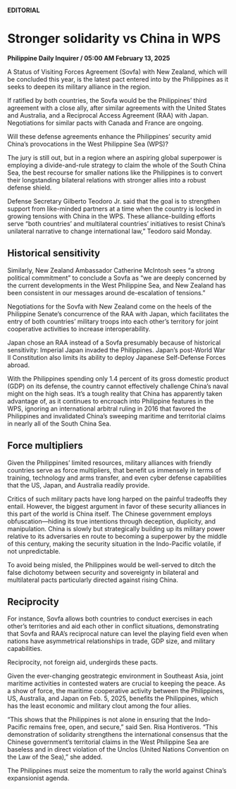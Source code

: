 **EDITORIAL**

# Stronger solidarity vs China in WPS

****Philippine Daily Inquirer / 05:00 AM February 13, 2025****

A Status of Visiting Forces Agreement (Sovfa) with New Zealand, which will be concluded this year, is the latest pact entered into by the Philippines as it seeks to deepen its military alliance in the region.

If ratified by both countries, the Sovfa would be the Philippines’ third agreement with a close ally, after similar agreements with the United States and Australia, and a Reciprocal Access Agreement (RAA) with Japan. Negotiations for similar pacts with Canada and France are ongoing.

Will these defense agreements enhance the Philippines’ security amid China’s provocations in the West Philippine Sea (WPS)?

The jury is still out, but in a region where an aspiring global superpower is employing a divide-and-rule strategy to claim the whole of the South China Sea, the best recourse for smaller nations like the Philippines is to convert their longstanding bilateral relations with stronger allies into a robust defense shield.

Defense Secretary Gilberto Teodoro Jr. said that the goal is to strengthen support from like-minded partners at a time when the country is locked in growing tensions with China in the WPS. These alliance-building efforts serve “both countries’ and multilateral countries’ initiatives to resist China’s unilateral narrative to change international law,” Teodoro said Monday.

## Historical sensitivity

Similarly, New Zealand Ambassador Catherine McIntosh sees “a strong political commitment” to conclude a Sovfa as “we are deeply concerned by the current developments in the West Philippine Sea, and New Zealand has been consistent in our messages around de-escalation of tensions.”

Negotiations for the Sovfa with New Zealand come on the heels of the Philippine Senate’s concurrence of the RAA with Japan, which facilitates the entry of both countries’ military troops into each other’s territory for joint cooperative activities to increase interoperability.

Japan chose an RAA instead of a Sovfa presumably because of historical sensitivity: Imperial Japan invaded the Philippines. Japan’s post-World War II Constitution also limits its ability to deploy Japanese Self-Defense Forces abroad.

With the Philippines spending only 1.4 percent of its gross domestic product (GDP) on its defense, the country cannot effectively challenge China’s naval might on the high seas. It’s a tough reality that China has apparently taken advantage of, as it continues to encroach into Philippine features in the WPS, ignoring an international arbitral ruling in 2016 that favored the Philippines and invalidated China’s sweeping maritime and territorial claims in nearly all of the South China Sea.

## Force multipliers

Given the Philippines’ limited resources, military alliances with friendly countries serve as force multipliers, that benefit us immensely in terms of training, technology and arms transfer, and even cyber defense capabilities that the US, Japan, and Australia readily provide.

Critics of such military pacts have long harped on the painful tradeoffs they entail. However, the biggest argument in favor of these security alliances in this part of the world is China itself. The Chinese government employs obfuscation—hiding its true intentions through deception, duplicity, and manipulation. China is slowly but strategically building up its military power relative to its adversaries en route to becoming a superpower by the middle of this century, making the security situation in the Indo-Pacific volatile, if not unpredictable.

To avoid being misled, the Philippines would be well-served to ditch the false dichotomy between security and sovereignty in bilateral and multilateral pacts particularly directed against rising China.

## Reciprocity

For instance, Sovfa allows both countries to conduct exercises in each other’s territories and aid each other in conflict situations, demonstrating that Sovfa and RAA’s reciprocal nature can level the playing field even when nations have asymmetrical relationships in trade, GDP size, and military capabilities.

Reciprocity, not foreign aid, undergirds these pacts.

Given the ever-changing geostrategic environment in Southeast Asia, joint maritime activities in contested waters are crucial to keeping the peace. As a show of force, the maritime cooperative activity between the Philippines, US, Australia, and Japan on Feb. 5, 2025, benefits the Philippines, which has the least economic and military clout among the four allies.

“This shows that the Philippines is not alone in ensuring that the Indo-Pacific remains free, open, and secure,” said Sen. Risa Hontiveros. “This demonstration of solidarity strengthens the international consensus that the Chinese government’s territorial claims in the West Philippine Sea are baseless and in direct violation of the Unclos (United Nations Convention on the Law of the Sea),” she added.

The Philippines must seize the momentum to rally the world against China’s expansionist agenda.